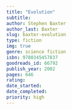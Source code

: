 ```yaml
---
title: "Evolution"
subtitle: 
author: Stephen Baxter
author_last: Baxter
slug: baxter-evolution
type: fiction
img: true
genre: science fiction
isbn: 9780345457837
goodreads_id: 66792
publish_year: 2002
pages: 646
rating: 
date_started:
date_completed:
priority: high
---
```

